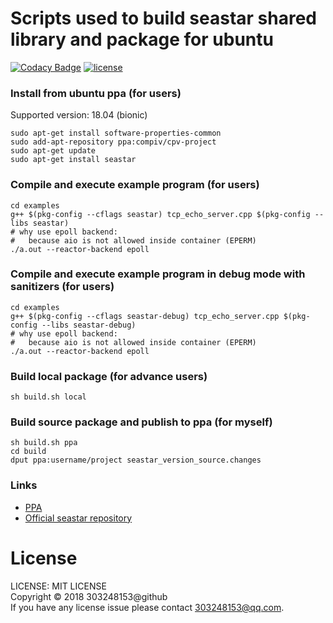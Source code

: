 # Scripts used to build seastar shared library and package for ubuntu

[![Codacy Badge](https://api.codacy.com/project/badge/Grade/7b0c2c57cca44b4682a7afb51d179f82)](https://www.codacy.com/app/compiv/seastar-builder?utm_source=github.com&amp;utm_medium=referral&amp;utm_content=cpv-project/seastar-builder&amp;utm_campaign=Badge_Grade)
[![license](https://img.shields.io/github/license/cpv-project/seastar-builder.svg)]()

### Install from ubuntu ppa (for users)

Supported version: 18.04 (bionic)

``` text
sudo apt-get install software-properties-common
sudo add-apt-repository ppa:compiv/cpv-project
sudo apt-get update
sudo apt-get install seastar
```

### Compile and execute example program (for users)

``` text
cd examples
g++ $(pkg-config --cflags seastar) tcp_echo_server.cpp $(pkg-config --libs seastar)
# why use epoll backend:
#	because aio is not allowed inside container (EPERM)
./a.out --reactor-backend epoll
```

### Compile and execute example program in debug mode with sanitizers (for users)

``` text
cd examples
g++ $(pkg-config --cflags seastar-debug) tcp_echo_server.cpp $(pkg-config --libs seastar-debug)
# why use epoll backend:
#	because aio is not allowed inside container (EPERM)
./a.out --reactor-backend epoll
```

### Build local package (for advance users)

``` text
sh build.sh local
```

### Build source package and publish to ppa (for myself)

``` text
sh build.sh ppa
cd build
dput ppa:username/project seastar_version_source.changes
```

### Links

- [PPA](https://launchpad.net/~compiv/+archive/ubuntu/cpv-project)
- [Official seastar repository](https://github.com/scylladb/seastar)

# License

LICENSE: MIT LICENSE<br/>
Copyright © 2018 303248153@github<br/>
If you have any license issue please contact 303248153@qq.com.
